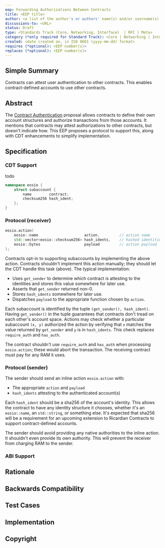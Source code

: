 ```yaml
---
eep: Forwarding Authorizations Between Contracts
title: <EEP title>
author: <a list of the author's or authors' name(s) and/or username(s), or name(s) and email(s), e.g. (use with the parentheses or triangular brackets): FirstName LastName (@GitHubUsername), FirstName LastName <foo@bar.com>, FirstName (@GitHubUsername) and GitHubUsername (@GitHubUsername)>
discussions-to: <URL>
status: Draft
type: <Standards Track (Core, Networking, Interface)  | RFC | Meta>
category (*only required for Standard Track): <Core | Networking | Interface>
created: <date created on, in ISO 8601 (yyyy-mm-dd) format>
requires (*optional): <EEP number(s)>
replaces (*optional): <EEP number(s)>
---
```


<!--You can leave these HTML comments in your merged EEP and delete the visible duplicate text guides, they will not appear and may be helpful to refer to if you edit it again. This is the suggested template for new EEPs. Note that an EEP number will be assigned by an editor. When opening a pull request to submit your EEP, please use an abbreviated title in the filename, `eep-draft_title_abbrev.md`. The title should be 44 characters or less.-->

## Simple Summary
<!--"If you can't explain it simply, you don't understand it well enough." Provide a simplified and layman-accessible explanation of the EEP.-->

Contracts can attest user authentication to other contracts. This enables contract-defined accounts to use other contracts.

## Abstract
<!--A short (~200 word) description of the technical issue being addressed.-->

The [Contract Authentication](eep-draft_contract_trx_auth.md) proposal allows contracts to define their own account 
structures and authorize transactions from those accounts. It mentions that contracts may attest authorizations
to other contracts, but doesn't indicate how. This EEP proposes a protocol to support this, along with CDT enhancements
to simplify implementation.

## Specification
<!--The technical specification should describe the syntax and semantics of any new feature. The specification should be detailed enough to allow competing, interoperable implementations for any of the current EOSIO platforms.-->

### CDT Support

todo

```c++
namespace eosio {
    struct subaccount {
        name        contract;
        checksum256 hash_ident;
    };
}
```

### Protocol (receiver)

```c++
eosio.action(
    eosio::name                     action,         // action name
    std::vector<eosio::checksum256> hash_idents,    // hashed identities
    eosio::bytes                    payload         // action payload
);
```

Contracts opt-in to supporting subaccounts by implementing the above action. Contracts shouldn't implement
this action manually; they should let the CDT handle this task (above). The typical implementation:

* Uses `get_sender` to determine which contract is attesting to the identities and stores this value 
  somewhere for later use.
* Asserts that `get_sender` returned non-0.
* Stores `hash_idents` somewhere for later use.
* Dispatches `payload` to the appropriate function chosen by `action`.

Each subaccount is identified by the tuple `(get_sender(), hash_ident)`. Having `get_sender()`
in the tuple guarantees that contracts don't tread on each other's account space.
Actions may check whether a particular subaccount `(x, y)` authorized the action by verifying that `x`
matches the value returned by `get_sender` and `y` is in `hash_idents`. This check replaces 
`require_auth` and `has_auth`.

The contract shouldn't use `require_auth` and `has_auth` when processing `eosio.action`; these would abort
the transaction. The receiving contract must pay for any RAM it uses.

### Protocol (sender)

The sender should send an inline action `eosio.action` with:
* The appropriate `action` and `payload`
* `hash_idents` attesting to the authenticated account(s)

Each `hash_ident` should be a sha256 of the account's identity. This allows the contract to have any identity
structure it chooses, whether it's an `eosio::name`, an `std::string`, or something else. It's expected that
sha256 will be a requirement for an upcoming extension to Ricardian Contracts to support contract-defined
accounts.

The sender should avoid providing any native authorities to the inline action. It shouldn't even provide its
own authority. This will prevent the receiver from charging RAM to the sender.

### ABI Support

## Rationale
<!--The rationale fleshes out the specification by describing what motivated the design and why particular design decisions were made. It should describe alternate designs that were considered and related work, e.g. how the feature is supported in other languages. The rationale may also provide evidence of consensus within the community, and should discuss important objections or concerns raised during discussion.-->
## Backwards Compatibility
<!--All EEPs that introduce backwards incompatibilities must include a section describing these incompatibilities and their severity. The EEP must explain how the author proposes to deal with these incompatibilities. EEP submissions without a sufficient backwards compatibility treatise may be rejected outright.-->
## Test Cases
<!--Test cases for an implementation are mandatory for EEPs that are affecting consensus changes. Other EEPs can choose to include links to test cases if applicable.-->

## Implementation
<!--The implementations must be completed before any EEP is given status "Final", but it need not be completed before the EEP is accepted. While there is merit to the approach of reaching consensus on the specification and rationale before writing code, the principle of "rough consensus and running code" is still useful when it comes to resolving many discussions of API details.-->

## Copyright

